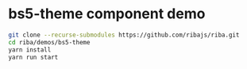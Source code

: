 # bs5-theme component demo

```bash
git clone --recurse-submodules https://github.com/ribajs/riba.git
cd riba/demos/bs5-theme
yarn install
yarn run start
```

